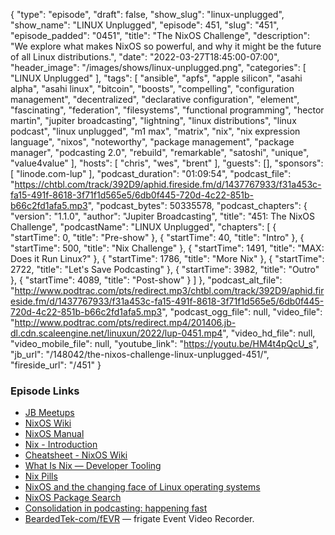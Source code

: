 {
  "type": "episode",
  "draft": false,
  "show_slug": "linux-unplugged",
  "show_name": "LINUX Unplugged",
  "episode": 451,
  "slug": "451",
  "episode_padded": "0451",
  "title": "The NixOS Challenge",
  "description": "We explore what makes NixOS so powerful, and why it might be the future of all Linux distributions.",
  "date": "2022-03-27T18:45:00-07:00",
  "header_image": "/images/shows/linux-unplugged.png",
  "categories": [
    "LINUX Unplugged"
  ],
  "tags": [
    "ansible",
    "apfs",
    "apple silicon",
    "asahi alpha",
    "asahi linux",
    "bitcoin",
    "boosts",
    "compelling",
    "configuration management",
    "decentralized",
    "declarative configuration",
    "element",
    "fascinating",
    "federation",
    "filesystems",
    "functional programming",
    "hector martin",
    "jupiter broadcasting",
    "lightning",
    "linux distributions",
    "linux podcast",
    "linux unplugged",
    "m1 max",
    "matrix",
    "nix",
    "nix expression language",
    "nixos",
    "noteworthy",
    "package management",
    "package manager",
    "podcasting 2.0",
    "rebuild",
    "remarkable",
    "satoshi",
    "unique",
    "value4value"
  ],
  "hosts": [
    "chris",
    "wes",
    "brent"
  ],
  "guests": [],
  "sponsors": [
    "linode.com-lup"
  ],
  "podcast_duration": "01:09:54",
  "podcast_file": "https://chtbl.com/track/392D9/aphid.fireside.fm/d/1437767933/f31a453c-fa15-491f-8618-3f71f1d565e5/6db0f445-720d-4c22-851b-b66c2fd1afa5.mp3",
  "podcast_bytes": 50335578,
  "podcast_chapters": {
    "version": "1.1.0",
    "author": "Jupiter Broadcasting",
    "title": "451: The NixOS Challenge",
    "podcastName": "LINUX Unplugged",
    "chapters": [
      {
        "startTime": 0,
        "title": "Pre-show"
      },
      {
        "startTime": 40,
        "title": "Intro"
      },
      {
        "startTime": 500,
        "title": "Nix Challenge"
      },
      {
        "startTime": 1491,
        "title": "MAX: Does it Run Linux?"
      },
      {
        "startTime": 1786,
        "title": "More Nix"
      },
      {
        "startTime": 2722,
        "title": "Let's Save Podcasting"
      },
      {
        "startTime": 3982,
        "title": "Outro"
      },
      {
        "startTime": 4089,
        "title": "Post-show"
      }
    ]
  },
  "podcast_alt_file": "http://www.podtrac.com/pts/redirect.mp3/chtbl.com/track/392D9/aphid.fireside.fm/d/1437767933/f31a453c-fa15-491f-8618-3f71f1d565e5/6db0f445-720d-4c22-851b-b66c2fd1afa5.mp3",
  "podcast_ogg_file": null,
  "video_file": "http://www.podtrac.com/pts/redirect.mp4/201406.jb-dl.cdn.scaleengine.net/linuxun/2022/lup-0451.mp4",
  "video_hd_file": null,
  "video_mobile_file": null,
  "youtube_link": "https://youtu.be/HM4t4pQcU_s",
  "jb_url": "/148042/the-nixos-challenge-linux-unplugged-451/",
  "fireside_url": "/451"
}


### Episode Links

  * [JB Meetups](http://meetup.com/jupiterbroadcasting "JB Meetups")
  * [NixOS Wiki](https://nixos.wiki/wiki/NixOS "NixOS Wiki")
  * [NixOS Manual](https://nixos.org/manual/nixos/stable/options.html "NixOS Manual")
  * [Nix - Introduction](https://nixos.org/manual/nix/stable/ "Nix - Introduction")
  * [Cheatsheet - NixOS Wiki](https://nixos.wiki/index.php?title=Cheatsheet&useskin=vector "Cheatsheet - NixOS Wiki")
  * [What Is Nix — Developer Tooling](https://shopify.engineering/what-is-nix "What Is Nix — Developer Tooling")
  * [Nix Pills](https://nixos.org/guides/nix-pills/ "Nix Pills")
  * [NixOS and the changing face of Linux operating systems](https://www.theregister.com/2021/12/03/nixos_linux_os_design/ "NixOS and the changing face of Linux operating systems")
  * [NixOS Package Search](https://search.nixos.org/packages "NixOS Package Search")
  * [Consolidation in podcasting: happening fast](https://podnews.net/update/consolidation-buy "Consolidation in podcasting: happening fast")
  * [BeardedTek-com/fEVR](https://github.com/beardedtek-com/fevr "BeardedTek-com/fEVR") — frigate Event Video Recorder.


